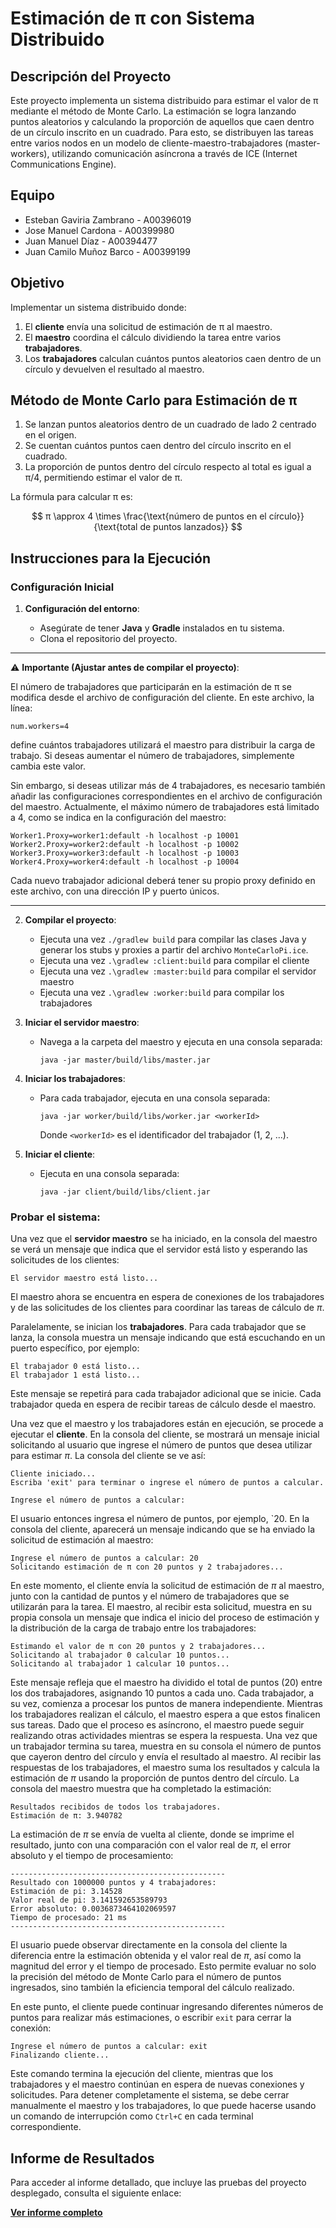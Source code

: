 # Estimación de π con Sistema Distribuido

## Descripción del Proyecto

Este proyecto implementa un sistema distribuido para estimar el valor de π mediante el método de Monte Carlo. La estimación se logra lanzando puntos aleatorios y calculando la proporción de aquellos que caen dentro de un círculo inscrito en un cuadrado. Para esto, se distribuyen las tareas entre varios nodos en un modelo de cliente-maestro-trabajadores (master-workers), utilizando comunicación asíncrona a través de ICE (Internet Communications Engine).

## Equipo

- Esteban Gaviria Zambrano - A00396019
- Jose Manuel Cardona - A00399980
- Juan Manuel Díaz - A00394477
- Juan Camilo Muñoz Barco - A00399199

## Objetivo

Implementar un sistema distribuido donde:

1. El **cliente** envía una solicitud de estimación de π al maestro.
2. El **maestro** coordina el cálculo dividiendo la tarea entre varios **trabajadores**.
3. Los **trabajadores** calculan cuántos puntos aleatorios caen dentro de un círculo y devuelven el resultado al maestro.

## Método de Monte Carlo para Estimación de π

1. Se lanzan puntos aleatorios dentro de un cuadrado de lado 2 centrado en el origen.
2. Se cuentan cuántos puntos caen dentro del círculo inscrito en el cuadrado.
3. La proporción de puntos dentro del círculo respecto al total es igual a π/4, permitiendo estimar el valor de π.

La fórmula para calcular π es:

$$ π \approx 4 \times \frac{\text{número de puntos en el círculo}}{\text{total de puntos lanzados}} $$

## Instrucciones para la Ejecución

### **Configuración Inicial**

1. **Configuración del entorno**:

   - Asegúrate de tener **Java** y **Gradle** instalados en tu sistema.
   - Clona el repositorio del proyecto.

---

⚠️ **Importante (Ajustar antes de compilar el proyecto)**:

El número de trabajadores que participarán en la estimación de π se modifica desde el archivo de configuración del cliente. En este archivo, la línea:

```properties
num.workers=4
```

define cuántos trabajadores utilizará el maestro para distribuir la carga de trabajo. Si deseas aumentar el número de trabajadores, simplemente cambia este valor.

Sin embargo, si deseas utilizar más de 4 trabajadores, es necesario también añadir las configuraciones correspondientes en el archivo de configuración del maestro. Actualmente, el máximo número de trabajadores está limitado a 4, como se indica en la configuración del maestro:

```properties
Worker1.Proxy=worker1:default -h localhost -p 10001
Worker2.Proxy=worker2:default -h localhost -p 10002
Worker3.Proxy=worker3:default -h localhost -p 10003
Worker4.Proxy=worker4:default -h localhost -p 10004
```

Cada nuevo trabajador adicional deberá tener su propio proxy definido en este archivo, con una dirección IP y puerto únicos.

---

2. **Compilar el proyecto**:

   - Ejecuta una vez `./gradlew build` para compilar las clases Java y generar los stubs y proxies a partir del archivo `MonteCarloPi.ice`.
   - Ejecuta una vez `.\gradlew :client:build` para compilar el cliente
   - Ejecuta una vez `.\gradlew :master:build` para compilar el servidor maestro
   - Ejecuta una vez `.\gradlew :worker:build` para compilar los trabajadores

3. **Iniciar el servidor maestro**:

   - Navega a la carpeta del maestro y ejecuta en una consola separada:
     ```
     java -jar master/build/libs/master.jar
     ```

4. **Iniciar los trabajadores**:

   - Para cada trabajador, ejecuta en una consola separada:
     ```
     java -jar worker/build/libs/worker.jar <workerId>
     ```
     Donde `<workerId>` es el identificador del trabajador (1, 2, ...).

5. **Iniciar el cliente**:
   - Ejecuta en una consola separada:
     ```
     java -jar client/build/libs/client.jar
     ```

### **Probar el sistema**:

Una vez que el **servidor maestro** se ha iniciado, en la consola del maestro se verá un mensaje que indica que el servidor está listo y esperando las solicitudes de los clientes:

```
El servidor maestro está listo...
```

El maestro ahora se encuentra en espera de conexiones de los trabajadores y de las solicitudes de los clientes para coordinar las tareas de cálculo de $\pi$.

Paralelamente, se inician los **trabajadores**. Para cada trabajador que se lanza, la consola muestra un mensaje indicando que está escuchando en un puerto específico, por ejemplo:

```
El trabajador 0 está listo...
El trabajador 1 está listo...
```

Este mensaje se repetirá para cada trabajador adicional que se inicie. Cada trabajador queda en espera de recibir tareas de cálculo desde el maestro.

Una vez que el maestro y los trabajadores están en ejecución, se procede a ejecutar el **cliente**. En la consola del cliente, se mostrará un mensaje inicial solicitando al usuario que ingrese el número de puntos que desea utilizar para estimar $\pi$. La consola del cliente se ve así:

```
Cliente iniciado...
Escriba 'exit' para terminar o ingrese el número de puntos a calcular.

Ingrese el número de puntos a calcular:
```

El usuario entonces ingresa el número de puntos, por ejemplo, `20. En la consola del cliente, aparecerá un mensaje indicando que se ha enviado la solicitud de estimación al maestro:

```
Ingrese el número de puntos a calcular: 20
Solicitando estimación de π con 20 puntos y 2 trabajadores...
```

En este momento, el cliente envía la solicitud de estimación de $\pi$ al maestro, junto con la cantidad de puntos y el número de trabajadores que se utilizarán para la tarea. El maestro, al recibir esta solicitud, muestra en su propia consola un mensaje que indica el inicio del proceso de estimación y la distribución de la carga de trabajo entre los trabajadores:

```
Estimando el valor de π con 20 puntos y 2 trabajadores...
Solicitando al trabajador 0 calcular 10 puntos...
Solicitando al trabajador 1 calcular 10 puntos...
```

Este mensaje refleja que el maestro ha dividido el total de puntos (20) entre los dos trabajadores, asignando 10 puntos a cada uno. Cada trabajador, a su vez, comienza a procesar los puntos de manera independiente. Mientras los trabajadores realizan el cálculo, el maestro espera a que estos finalicen sus tareas. Dado que el proceso es asíncrono, el maestro puede seguir realizando otras actividades mientras se espera la respuesta. Una vez que un trabajador termina su tarea, muestra en su consola el número de puntos que cayeron dentro del círculo y envía el resultado al maestro. Al recibir las respuestas de los trabajadores, el maestro suma los resultados y calcula la estimación de $\pi$ usando la proporción de puntos dentro del círculo. La consola del maestro muestra que ha completado la estimación:

```
Resultados recibidos de todos los trabajadores.
Estimación de π: 3.940782
```

La estimación de $\pi$ se envía de vuelta al cliente, donde se imprime el resultado, junto con una comparación con el valor real de $\pi$, el error absoluto y el tiempo de procesamiento:

```
------------------------------------------------
Resultado con 1000000 puntos y 4 trabajadores:
Estimación de pi: 3.14528
Valor real de pi: 3.141592653589793
Error absoluto: 0.0036873464102069597
Tiempo de procesado: 21 ms
------------------------------------------------
```

El usuario puede observar directamente en la consola del cliente la diferencia entre la estimación obtenida y el valor real de $\pi$, así como la magnitud del error y el tiempo de procesado. Esto permite evaluar no solo la precisión del método de Monte Carlo para el número de puntos ingresados, sino también la eficiencia temporal del cálculo realizado.

En este punto, el cliente puede continuar ingresando diferentes números de puntos para realizar más estimaciones, o escribir `exit` para cerrar la conexión:

```
Ingrese el número de puntos a calcular: exit
Finalizando cliente...
```

Este comando termina la ejecución del cliente, mientras que los trabajadores y el maestro continúan en espera de nuevas conexiones y solicitudes. Para detener completamente el sistema, se debe cerrar manualmente el maestro y los trabajadores, lo que puede hacerse usando un comando de interrupción como `Ctrl+C` en cada terminal correspondiente.

## Informe de Resultados

Para acceder al informe detallado, que incluye las pruebas del proyecto desplegado, consulta el siguiente enlace:

[**Ver informe completo**](doc/Informe.ipynb)
